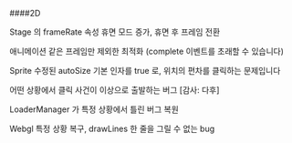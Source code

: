 ####2D

Stage 의 frameRate 속성 휴면 모드 증가, 휴면 후 프레임 전환

애니메이션 같은 프레임만 제외한 최적화 (complete 이벤트를 초래할 수 있습니다)

Sprite 수정된 autoSize 기본 인자를 true 로, 위치의 편차를 클릭하는 문제입니다

어떤 상황에서 클릭 사건이 이상으로 출발하는 버그 [감사: 다후]

LoaderManager 가 특정 상황에서 틀린 버그 복원

Webgl 특정 상황 복구, drawLines 한 줄을 그릴 수 없는 bug